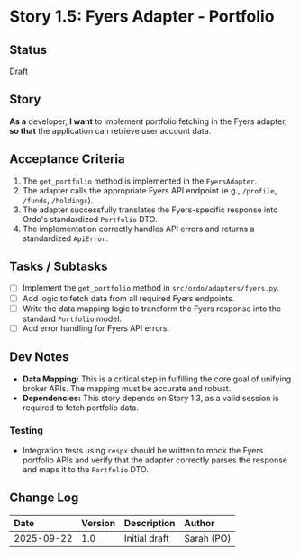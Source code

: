 # Story 1.5: Fyers Adapter - Portfolio

## Status
Draft

## Story
**As a** developer,
**I want** to implement portfolio fetching in the Fyers adapter,
**so that** the application can retrieve user account data.

## Acceptance Criteria
1. The `get_portfolio` method is implemented in the `FyersAdapter`.
2. The adapter calls the appropriate Fyers API endpoint (e.g., `/profile`, `/funds`, `/holdings`).
3. The adapter successfully translates the Fyers-specific response into Ordo's standardized `Portfolio` DTO.
4. The implementation correctly handles API errors and returns a standardized `ApiError`.

## Tasks / Subtasks
- [ ] Implement the `get_portfolio` method in `src/ordo/adapters/fyers.py`.
- [ ] Add logic to fetch data from all required Fyers endpoints.
- [ ] Write the data mapping logic to transform the Fyers response into the standard `Portfolio` model.
- [ ] Add error handling for Fyers API errors.

## Dev Notes
- **Data Mapping:** This is a critical step in fulfilling the core goal of unifying broker APIs. The mapping must be accurate and robust.
- **Dependencies:** This story depends on Story 1.3, as a valid session is required to fetch portfolio data.

### Testing
- Integration tests using `respx` should be written to mock the Fyers portfolio APIs and verify that the adapter correctly parses the response and maps it to the `Portfolio` DTO.

## Change Log
| Date | Version | Description | Author |
| :--- | :--- | :--- | :--- |
| 2025-09-22 | 1.0 | Initial draft | Sarah (PO) |
